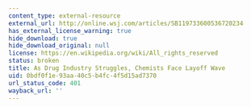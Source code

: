 ```yaml
---
content_type: external-resource
external_url: http://online.wsj.com/articles/SB119733600536720234
has_external_license_warning: true
hide_download: true
hide_download_original: null
license: https://en.wikipedia.org/wiki/All_rights_reserved
status: broken
title: As Drug Industry Struggles, Chemists Face Layoff Wave
uid: 0bdf0f1e-93aa-40c5-b4fc-4f5d15ad7370
url_status_code: 401
wayback_url: ''
---
```

